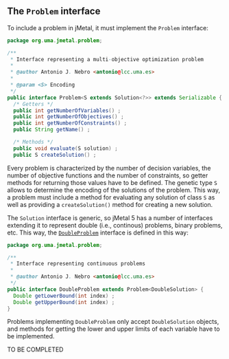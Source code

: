 ## The `Problem` interface
To include a problem in jMetal, it must implement the `Problem` interface:

```java
package org.uma.jmetal.problem;

/**
 * Interface representing a multi-objective optimization problem
 *
 * @author Antonio J. Nebro <antonio@lcc.uma.es>
 *
 * @param <S> Encoding
 */
public interface Problem<S extends Solution<?>> extends Serializable {
  /* Getters */
  public int getNumberOfVariables() ;
  public int getNumberOfObjectives() ;
  public int getNumberOfConstraints() ;
  public String getName() ;

  /* Methods */
  public void evaluate(S solution) ;
  public S createSolution() ;
```

Every problem is characterized by the number of decision variables, the number of objective functions and the number of constraints, so getter methods for returning those values have to be defined. The genetic type `S` allows to determine the encoding of the solutions of the problem. This way, a problem must include a method for evaluating any solution of class `S` as well as providing a `createSolution()` method for creating a new solution. 

The `Solution` interface is generic, so jMetal 5 has a number of interfaces extending it to represent double (i.e., continous) problems, binary problems, etc. This way, the [`DoubleProblem`](https://github.com/jMetal/jMetal/blob/jmetal-5.0/jmetal-core/src/main/java/org/uma/jmetal/problem/DoubleProblem.java) interface is defined in this way:

```java
package org.uma.jmetal.problem;

/**
 * Interface representing continuous problems
 *
 * @author Antonio J. Nebro <antonio@lcc.uma.es>
 */
public interface DoubleProblem extends Problem<DoubleSolution> {
  Double getLowerBound(int index) ;
  Double getUpperBound(int index) ;
}
```
Problems implementing `DoubleProblem` only accept `DoubleSolution` objects, and methods for getting the lower and upper limits of each variable have to be implemented.

TO BE COMPLETED
